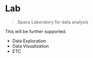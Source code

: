 # Lab 
> Space Laboratory for data analysis

This will be further supported.
- Data Exploration
- Data Visualization 
- ETC